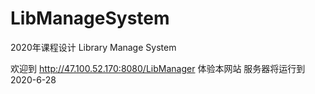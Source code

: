 # LibManageSystem
2020年课程设计 Library Manage System

欢迎到 http://47.100.52.170:8080/LibManager 体验本网站
服务器将运行到2020-6-28
